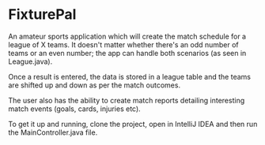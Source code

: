 # FixturePal

An amateur sports application which will create the match schedule for a league of X teams. It doesn't matter whether there's an odd number of teams or an even number; the app can handle both scenarios (as seen in League.java). 

Once a result is entered, the data is stored in a league table and the teams are shifted up and down as per the match outcomes.

The user also has the ability to create match reports detailing interesting match events (goals, cards, injuries etc). 

To get it up and running, clone the project, open in IntelliJ IDEA and then run the MainController.java file.

